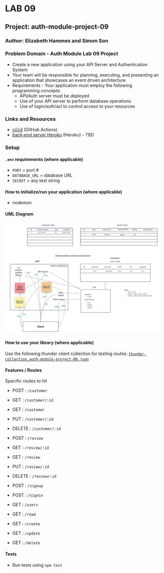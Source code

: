 # LAB 09

## Project: auth-module-project-09

### Author: Elizabeth Hammes and Simon Son

### Problem Domain - Auth Module Lab 09 Project

* Create a new application using your API Server and Authentication System
* Your team will be responsible for planning, executing, and presenting an application that showcases an event driven architecture
* Requirements - Your application must employ the following programming concepts:
  * API/Auth server must be deployed
  * Use of your API server to perform database operations
  * Use of login/auth/acl to control access to your resources

### Links and Resources

- [ci/cd](https://github.com/ehammes/auth-module-project-09/actions) (GitHub Actions)
- [back-end server Heroku]() (Heroku) - TBD

### Setup

#### `.env` requirements (where applicable)

- `PORT` = port #
- `DATABASE_URL` = database URL
- `SECRET` = any text string

#### How to initialize/run your application (where applicable)

- nodemon

#### UML Diagram

![lab 09 uml](./src/img/Lab09_UML.jpg)

#### How to use your library (where applicable)

Use the following thunder client collection for testing routes: [`thunder-collection_auth-module-project-09.json`](./thunder-collection_auth-module-project-09.json)

#### Features / Routes

Specific routes to hit

* POST : `/customer`
* GET : `/customer/:id`
* GET : `/customer`
* PUT : `/customer/:id`
* DELETE : `/customer/:id`

* POST : `/review`
* GET : `/review/:id`
* GET : `/review`
* PUT : `/review/:id`
* DELETE : `/review/:id`

* POST : `/signup`
* POST : `/signin`
* GET : `/users`

* GET : `/read`
* GET : `/create`
* GET : `/update`
* GET : `/delete`

#### Tests

* Run tests using `npm test`
